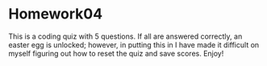 # Homework04
This is a coding quiz with 5 questions. If all are answered correctly, an easter egg is unlocked; however, in putting this in I have made it difficult on myself figuring out how to reset the quiz and save scores. Enjoy!
